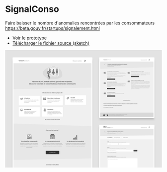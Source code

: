 # SignalConso
Faire baisser le nombre d'anomalies rencontrées par les consommateurs
https://beta.gouv.fr/startups/signalement.html

* [Voir le prototype](https://jeremiecook.github.io/beta.gouv.fr-ux/signalconso/)
* [Télécharger le fichier source (sketch)](https://github.com/jeremiecook/beta.gouv.fr-ux/raw/master/signalconso/signalconso.sketch)

![SignalConso](signalconso.png?raw=true "SignalConso")
